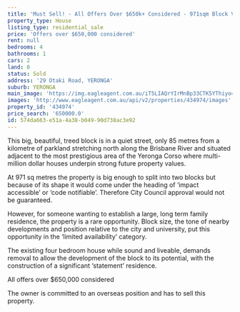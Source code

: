 ```yaml
---
title: 'Must Sell! - All Offers Over $650k+ Considered - 971sqm Block Very Close to Corso'
property_type: House
listing_type: residential_sale
price: 'Offers over $650,000 considered'
rent: null
bedrooms: 4
bathrooms: 1
cars: 2
land: 0
status: Sold
address: '29 Otaki Road, YERONGA'
suburb: YERONGA
main_image: 'https://img.eagleagent.com.au/iT5LIAQrYIrMnBp33CTK5YThiyo=/1280x854/smart/https://s3-us-west-2.amazonaws.com/eagleagent-orig/images/6819452/105781628-image-M.jpg'
images: 'http://www.eagleagent.com.au/api/v2/properties/434974/images'
property_id: '434974'
price_search: '650000.0'
id: 574da663-e51a-4a38-b049-90d738ac3e92
---
```

This big, beautiful, treed block is in a quiet street, only 85 metres from a kilometre of parkland stretching north along the Brisbane River and situated adjacent to the most prestigious area of the Yeronga Corso where multi-million dollar houses underpin strong future property values.

At 971 sq metres the property is big enough to split into two blocks but because of its shape it would come under the heading of ‘impact accessible’ or ‘code notifiable’. Therefore City Council approval would not be guaranteed.

However, for someone wanting to establish a large, long term family residence, the property is a rare opportunity. Block size, the tone of nearby developments and position relative to the city and university, put this opportunity in the ‘limited availability’ category.

The existing four bedroom house while sound and liveable, demands removal to allow the development of the block to its potential, with the construction of a significant ‘statement’ residence.

All offers over $650,000 considered

The owner is committed to an overseas position and has to sell this property.